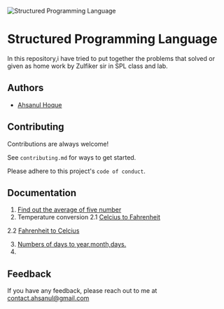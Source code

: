 
![Structured Programming Language](https://github.com/ahsanulhoqueabir/SPL/assets/113261318/92f1f147-0eda-459c-b240-8de9bdb5c112)

# Structured Programming Language

In this repository,i have tried to put together the problems that solved or given as home work by Zulfiker  sir in SPL class and lab.




## Authors

- [Ahsanul Hoque](https://www.github.com/ahsanulhoqueabir)


## Contributing

Contributions are always welcome!

See `contributing.md` for ways to get started.

Please adhere to this project's `code of conduct`.


## Documentation

1. [Find out the average of five number](https://github.com/ahsanulhoqueabir/SPL/blob/main/1.%20Average.c)
2. Temperature conversion
 2.1 [Celcius to Fahrenheit ](https://github.com/ahsanulhoqueabir/SPL/blob/main/2.1%20temperature%20conversion.c)

2.2 [Fahrenheit to Celcius](https://github.com/ahsanulhoqueabir/SPL/blob/main/2.2%20tempareture%20conversion.c)

3. [ Numbers of days to year,month,days.](https://github.com/ahsanulhoqueabir/SPL/blob/main/3.%20Number%20of%20days.c)
4. 




## Feedback

If you have any feedback, please reach out to me at contact.ahsanul@gmail.com

